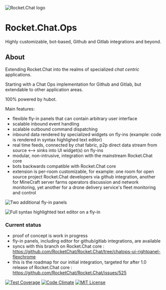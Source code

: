 ![Rocket.Chat logo](https://rocket.chat/images/logo/logo-dark.svg?v3)

# Rocket.Chat.Ops

Highly customizable, bot-based, Github and Gitlab integrations and beyond.

## About

Extending Rocket.Chat into the realms of specialized _chat centric_ applications.  

Starting with a Chat Ops implementation for Github and Gitlab, but extendable to other application areas.

100% powered by hubot.

Main features:

* flexible fly-in panels that can contain arbitrary user interface
* scalable inbound event handling
* scalable outbound command dispatching
* inbound data rendered by specialized widgets on fly-ins (example: code is rendered in syntax highlighed text editor)
* real time feeds, connected by chat fabric, p2p direct data stream from source <--> sinks into UI widget(s) on fly-ins
* modular, non-intrusive, integration with the mainstream Rocket.Chat core
* bots backwards compatible with Rocket.Chat core
* extension is per-room customizable, for example: one room for open source project Rocket.Chat developers via github integration, another for MineCraft server farms operators discussion and network monitoring, yet another for a drone delivery service's fleet monitoring and control 

![Two additional fly-in panels](https://cloud.githubusercontent.com/assets/122633/9658519/09738aac-5218-11e5-9bac-612fb6c702ff.png)

![Full syntax highlighted text editor on a fly-in](https://cloud.githubusercontent.com/assets/122633/9616075/2d6b419c-50ca-11e5-8eef-3d378250396d.png)

### Current status
* proof of concept is work in progress
* fly-in panels, including editor for github/gitlab integrations, are available
* syncs with this branch on Rocket.Chat core : https://github.com/RocketChat/Rocket.Chat/tree/chatops-ui-rightpanel-flexchrome
* this is the roadmap for our initial integration, targeted for after 1.0 release of Rocket.Chat core : https://github.com/RocketChat/Rocket.Chat/issues/525
 

[![Test Coverage](https://codeclimate.com/github/RocketChat/Rocket.Chat.Ops/badges/coverage.svg)](https://codeclimate.com/github/RocketChat/Rocket.Chat.Ops/coverage)
[![Code Climate](https://codeclimate.com/github/RocketChat/Rocket.Chat.Ops/badges/gpa.svg)](https://codeclimate.com/github/RocketChat/Rocket.Chat.Ops)
[![MIT License](http://img.shields.io/badge/license-MIT-blue.svg?style=flat)](https://github.com/RocketChat/Rocket.Chat/raw/master/LICENSE)

